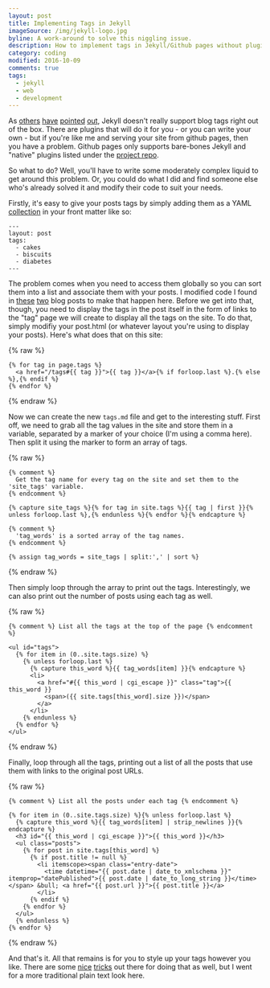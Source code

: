 ```yaml
---
layout: post
title: Implementing Tags in Jekyll
imageSource: /img/jekyll-logo.jpg
byline: A work-around to solve this niggling issue.
description: How to implement tags in Jekyll/Github pages without plugins.
category: coding
modified: 2016-10-09
comments: true
tags:
  - jekyll
  - web
  - development
---
```


As [others](http://charliepark.org/tags-in-jekyll/) [have](https://blog.brandonparsons.me/2015-using-tags-in-a-jekyll-blog-on-github-pages) [pointed](http://www.minddust.com/post/tags-and-categories-on-github-pages/) [out](https://christianspecht.de/2014/10/25/separate-pages-per-tag-category-with-jekyll-without-plugins/), Jekyll doesn't really support blog tags right out of the box. There are plugins that will do it for you - or you can write your own - but if you're like me and serving your site from github pages, then you have a problem. Github pages only supports bare-bones Jekyll and "native" plugins listed under the [project repo](https://github.com/jekyll).

So what to do? Well, you'll have to write some moderately complex liquid to get around this problem. Or, you could do what I did and find someone else who's already solved it and modify their code to suit your needs.

Firstly, it's easy to give your posts tags by simply adding them as a YAML [collection](http://symfony.com/doc/current/components/yaml/yaml_format.html#collections) in your front matter like so:

```
---
layout: post
tags:
  - cakes
  - biscuits
  - diabetes
---
```

The problem comes when you need to access them globally so you can sort them into a list and associate them with your posts. I modified code I found in [these](http://pavdmyt.com/how-to-implement-tags-at-jekyll-website/) [two](http://blog.lanyonm.org/articles/2013/11/21/alphabetize-jekyll-page-tags-pure-liquid.html) blog posts to make that happen here. Before we get into that, though, you need to display the tags in the post itself in the form of links to the "tag" page we will create to display all the tags on the site. To do that, simply modifiy your post.html (or whatever layout you're using to display your posts). Here's what does that on this site:

{% raw %}
```
{% for tag in page.tags %}
  <a href="/tags#{{ tag }}">{{ tag }}</a>{% if forloop.last %}.{% else %},{% endif %}
{% endfor %}
```
{% endraw %}

Now we can create the new `tags.md` file and get to the interesting stuff. First off, we need to grab all the tag values in the site and store them in a variable, separated by a marker of your choice (I'm using a comma here). Then split it using the marker to form an array of tags.

{% raw %}
```
{% comment %}
  Get the tag name for every tag on the site and set them to the 'site_tags' variable.
{% endcomment %}

{% capture site_tags %}{% for tag in site.tags %}{{ tag | first }}{% unless forloop.last %},{% endunless %}{% endfor %}{% endcapture %}

{% comment %}
  'tag_words' is a sorted array of the tag names.
{% endcomment %}

{% assign tag_words = site_tags | split:',' | sort %}
```
{% endraw %}

Then simply loop through the array to print out the tags. Interestingly, we can also print out the number of posts using each tag as well.

{% raw %}
```
{% comment %} List all the tags at the top of the page {% endcomment %}

<ul id="tags">
  {% for item in (0..site.tags.size) %}
    {% unless forloop.last %}
      {% capture this_word %}{{ tag_words[item] }}{% endcapture %}
      <li>
        <a href="#{{ this_word | cgi_escape }}" class="tag">{{ this_word }}
          <span>({{ site.tags[this_word].size }})</span>
        </a>
      </li>
    {% endunless %}
  {% endfor %}
</ul>
```
{% endraw %}

Finally, loop through all the tags, printing out a list of all the posts that use them with links to the original post URLs.

{% raw %}
```
{% comment %} List all the posts under each tag {% endcomment %}

{% for item in (0..site.tags.size) %}{% unless forloop.last %}
  {% capture this_word %}{{ tag_words[item] | strip_newlines }}{% endcapture %}
  <h3 id="{{ this_word | cgi_escape }}">{{ this_word }}</h3>
  <ul class="posts">
    {% for post in site.tags[this_word] %}
      {% if post.title != null %}
        <li itemscope><span class="entry-date">
          <time datetime="{{ post.date | date_to_xmlschema }}" itemprop="datePublished">{{ post.date | date_to_long_string }}</time></span> &bull; <a href="{{ post.url }}">{{ post.title }}</a>
        </li>
      {% endif %}
    {% endfor %}
  </ul>
  {% endunless %}
{% endfor %}
```
{% endraw %}

And that's it. All that remains is for you to style up your tags however you like. There are some [nice](http://cssglobe.com/pure-css3-post-tags/) [tricks](http://codepen.io/wbeeftink/pen/dIaDH) out there for doing that as well, but I went for a more traditional plain text look here.
